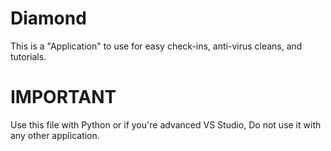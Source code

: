 # Diamond
This is a "Application" to use for easy check-ins, anti-virus cleans, and tutorials.
# IMPORTANT
Use this file with Python or if you're advanced VS Studio, Do not use it with any other application.
